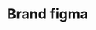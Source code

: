 ---
title: Brand figma
tags: ["brand", "figma", "design", "prototyping", "collaboration", "UI/UX", "web"]
icon: brand-figma
svg: '<svg xmlns="http://www.w3.org/2000/svg" width="24" height="24" fill="none" viewBox="0 0 24 24" stroke-width="1.5" stroke-linecap="round" stroke-linejoin="round" stroke="currentColor"><path d="M6 6a3 3 0 0 1 3-3h3v6H9a3 3 0 0 1-3-3Zm6-3h3a3 3 0 1 1 0 6h-3V3Z"/><path d="M12 12a3 3 0 1 1 6 0 3 3 0 0 1-6 0v0Zm-6 6a3 3 0 0 1 3-3h3v3a3 3 0 0 1-6 0Zm0-6a3 3 0 0 1 3-3h3v6H9a3 3 0 0 1-3-3Z"/></svg>'
---